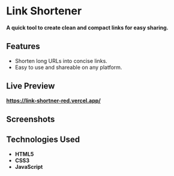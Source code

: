 # **Link Shortener**

**A quick tool to create clean and compact links for easy sharing.**

## **Features**
- Shorten long URLs into concise links.
- Easy to use and shareable on any platform.

## **Live Preview**  
**https://link-shortner-red.vercel.app/**

## **Screenshots**

## **Technologies Used**
- **HTML5**  
- **CSS3**  
- **JavaScript**
